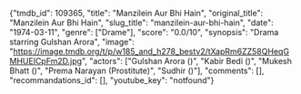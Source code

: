 {"tmdb_id": 109365, "title": "Manzilein Aur Bhi Hain", "original_title": "Manzilein Aur Bhi Hain", "slug_title": "manzilein-aur-bhi-hain", "date": "1974-03-11", "genre": ["Drame"], "score": "0.0/10", "synopsis": "Drama starring Gulshan Arora", "image": "https://image.tmdb.org/t/p/w185_and_h278_bestv2/tXapRm6ZZ58QHeqGMHUEICpFm2D.jpg", "actors": ["Gulshan Arora ()", "Kabir Bedi ()", "Mukesh Bhatt ()", "Prema Narayan (Prostitute)", "Sudhir ()"], "comments": [], "recommandations_id": [], "youtube_key": "notfound"}